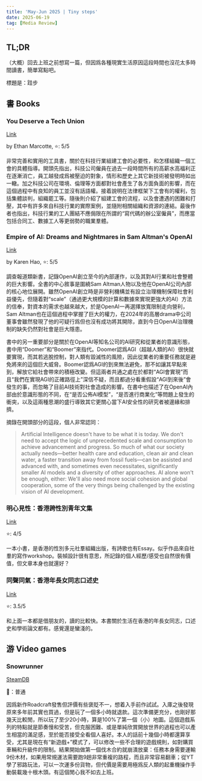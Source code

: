 ```yaml
---
title: 'May-Jun 2025 | Tiny steps'
date: 2025-06-19
tag: [Media Review]
---
```


## TL;DR

（大概）回去上班之前想寫一篇，但因爲各種現實生活原因這段時間也沒花太多時間讀書，簡單寫點吧。

標題是：跬步

<!-- more -->

## 書 Books

### You Deserve a Tech Union

[Link](https://www.goodreads.com/book/show/228138478-you-deserve-a-tech-union)

by Ethan Marcotte, ⭐: 5/5

非常完善和實用的工具書，關於在科技行業組建工會的必要性，和怎樣組織一個工會的具體指導。開頭先指出，科技公司僱員在過去一段時間所有的高薪水高福利正在逐漸消亡，員工越發成爲被壓迫的對象，情形和歷史上其它新技術被發明時如出一轍。加之科技公司在環境、倫理等方面都對社會產生了各方面負面的影響，而在這個過程中有良知的員工並沒有話語權。接着說明在法律框架下工會有的權利，包括集體談判，組織罷工等。隨後則介紹了組建工會的流程，以及會遭遇的困難和打壓，其中有許多來自科技行業的實際案例，並隨附相關組織和資源的連結。最後作者也指出，科技行業的工人團結不應侷限在所謂的“寫代碼的辦公室僱員”，而應當包括合同工、數據工人等更弱勢的職業羣體。

### Empire of AI: Dreams and Nightmares in Sam Altman's OpenAI

[Link](https://www.goodreads.com/book/show/222725518-empire-of-ai)

by Karen Hao, ⭐: 5/5

調查報道類新書，記錄OpenAI創立至今的內部運作，以及其對AI行業和社會整體的巨大影響。全書的中心敘事是圍繞Sam Altman人物以及他在OpenAI公司內部的核心地位展開。雖然OpenAI創立時是非營利機構並有設立治理機制保障社會利益優先，但隨着對“scale”（通過更大規模的計算和數據來實現更強大的AI）方法的信奉，對資本的需求也越來越大，於是OpenAI一再選擇放寬限制走向營利，Sam Altman也在這個過程中掌握了巨大的權力，在2024年的高層drama中公司董事會雖然發現了他的可疑行爲但也沒有成功將其開除，直到今日OpenAI治理機制的缺失仍然對社會是巨大隱患。

書中的另一重要部分是關於在OpenAI等知名公司的AI研究和從業者的意識形態，書中用“Doomer”和“Boomer”來指代。Doomer認爲AGI（超越人類的AI）很快就要實現，而其若逃脫控制，對人類有毀滅性的風險，因此從業者的重要任務就是避免將來的這個巨大威脅。Boomer認爲AGI的到來無法避免，那不如讓其早點來到，解放它給社會帶來的積極改變。但這兩者共通之處在於都對“AGI會實現”而且“我們在實現AGI的正確路徑上”深信不疑，而且都過分看重假設“AGI到來後”會發生的事，而忽略了目前AI技術對社會造成的影響。在書中也描述了在OpenAI內部由於意識形態的不同，在“是否公佈AI模型”，“是否進行商業化”等問題上發生的衝突，以及這兩種思潮的盛行導致其它更關心當下AI安全性的研究者被邊緣和排擠。

摘錄在開頭部分的這段，個人非常認同：

> Artificial Intelligence doesn't have to be what it is today. We don't need to accept the logic of unprecedented scale and consumption to achieve advancement and progress. So much of what our society actually needs—better health care and education, clean air and clean water, a faster transition away from fossil fuels—can be assisted and advanced with, and sometimes even necessitates, significantly smaller AI models and a diversity of other approaches. AI alone won't be enough, either: We'll also need more social cohesion and global cooperation, some of the very things being challenged by the existing vision of AI development.

### 明心見性：香港跨性別青年文集

[Link](https://www.fembooks.com.tw/tc/projects_in.aspx?id=10783&chk=1c68ed8a-3d73-4bb4-ac12-6186ed619b56&mid=44&param=pn%3D10%26mid%3D77%26key%3D%26ddl%3D0)

⭐: 4/5

一本小書，是香港的性別多元社羣組織出版，有詩歌也有Essay。似乎作品來自社羣的寫作workshop。裝幀設計很有意思，所記錄的個人經歷/感受也自然很有價值，但文章本身也就還好？

### 同聲同氣：香港年長女同志口述史

[Link](https://cup.cuhk.edu.hk/olderlesbians)

⭐: 3.5/5

和上面一本都是借朋友的，讀的比較快。本書關於生活在香港的年長女同志，口述史和學術論文都有。感覺還是蠻淺的。


## 游 Video games

### Snowrunner

[SteamDB](https://steamdb.info/app/1465360/)

🍅：普通

因爲新作Roadcraft發售但評價有些褒貶不一，想着入手前作試試。入庫之後發現原來多年前其實也買過，但是玩了一個多小時就退款。這次準備更充分，也剛好那幾天比較閒，所以玩了至少20小時，算是100%了第一個（小）地圖。這個遊戲系列的特點就是節奏慢和受苦，但克服困難、或是單純欣賞開放世界的過程也可以產生相當的滿足感，至於能否接受全看個人喜好。本人的話前十幾個小時都還算享受，尤其是現在有“新遊戲+”模式了，可以修改一些不合理的遊戲規則，如對購買車輛和升級件的限制。結果開始做第一個伐木合約就崩潰放棄：任務本身需要運輸9份木材，如果用常規運法需要跑9趟非常重複的路程，而且非常容易翻車；從YT學了邪路玩法，可以一次運多份貨物，但代價是需要用極爲反人類的起重機操作手動裝載幾十根木頭。有這個閒心我不如去上班。